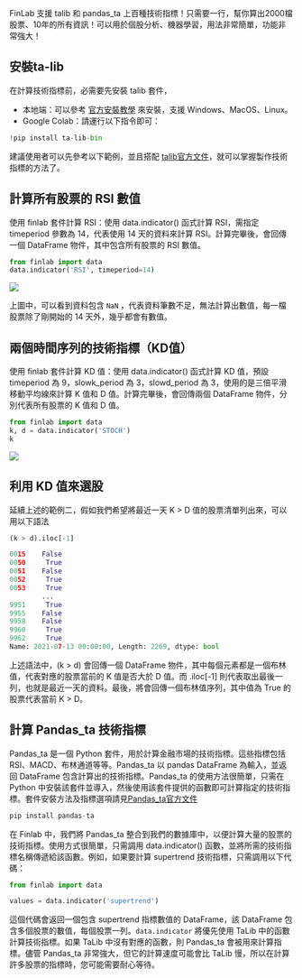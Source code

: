 FinLab 支援 talib 和 pandas_ta 上百種技術指標！只需要一行，幫你算出2000檔股票、10年的所有資訊！可以用於個股分析、機器學習，用法非常簡單，功能非常強大！

## 安裝ta-lib
在計算技術指標前，必需要先安裝 talib 套件，

* 本地端：可以參考 [官方安裝教學](https://github.com/mrjbq7/ta-lib#installation) 來安裝，支援 Windows、MacOS、Linux。
* Google Colab：請運行以下指令即可：
```py
!pip install ta-lib-bin
```

建議使用者可以先參考以下範例，並且搭配 [talib官方文件](http://mrjbq7.github.io/ta-lib/doc_index.html)，就可以掌握製作技術指標的方法了。

## 計算所有股票的 RSI 數值

使用 finlab 套件計算 RSI：使用 data.indicator() 函式計算 RSI，需指定 timeperiod 參數為 14，代表使用 14 天的資料來計算 RSI。計算完畢後，會回傳一個 DataFrame 物件，其中包含所有股票的 RSI 數值。

```python
from finlab import data
data.indicator('RSI', timeperiod=14)
```

<img src="https://i.ibb.co/ZdNdCWg/Screen-Shot-2021-07-13-at-11-19-57-PM.png" />

上圖中，可以看到資料包含 `NaN` ，代表資料筆數不足，無法計算出數值，每一檔股票除了剛開始的 14 天外，幾乎都會有數值。


## 兩個時間序列的技術指標（KD值）

使用 finlab 套件計算 KD 值：使用 data.indicator() 函式計算 KD 值，預設 timeperiod 為 9，slowk_period 為 3，slowd_period 為 3，使用的是三倍平滑移動平均線來計算 K 值和 D 值。計算完畢後，會回傳兩個 DataFrame 物件，分別代表所有股票的 K 值和 D 值。

```python
from finlab import data
k, d = data.indicator('STOCH')
k
```

<img src="https://i.ibb.co/HdrKSxp/Screen-Shot-2021-07-13-at-11-22-56-PM.png" />

## 利用 KD 值來選股

延續上述的範例二，假如我們希望將最近一天 K > D 值的股票清單列出來，可以用以下語法
```python
(k > d).iloc[-1]
```
```python
0015    False
0050     True
0051    False
0052     True
0053     True
        ...  
9951     True
9955    False
9958    False
9960     True
9962     True
Name: 2021-07-13 00:00:00, Length: 2269, dtype: bool
```
上述語法中，(k > d) 會回傳一個 DataFrame 物件，其中每個元素都是一個布林值，代表對應的股票當前的 K 值是否大於 D 值。而 .iloc[-1] 則代表取出最後一列，也就是最近一天的資料。最後，將會回傳一個布林值序列，其中值為 True 的股票代表當前 K > D。

## 計算 Pandas_ta 技術指標

Pandas_ta 是一個 Python 套件，用於計算金融市場的技術指標。這些指標包括 RSI、MACD、布林通道等等。Pandas_ta 以 pandas DataFrame 為輸入，並返回 DataFrame 包含計算出的技術指標。Pandas_ta 的使用方法很簡單，只需在 Python 中安裝該套件並導入，然後使用該套件提供的函數即可計算指定的技術指標。套件安裝方法及指標選項請見[Pandas_ta官方文件](https://twopirllc.github.io/pandas-ta/#installation)

```py
pip install pandas-ta
```
在 Finlab 中，我們將 Pandas_ta 整合到我們的數據庫中，以便計算大量的股票的技術指標。使用方式很簡單，只需調用 data.indicator() 函數，並將所需的技術指標名稱傳遞給該函數。例如，如果要計算 supertrend 技術指標，只需調用以下代碼：

```py
from finlab import data

values = data.indicator('supertrend')
```
這個代碼會返回一個包含 supertrend 指標數值的 DataFrame，該 DataFrame 包含多個股票的數值，每個股票一列。`data.indicator` 將優先使用 TaLib 中的函數計算技術指標。如果 TaLib 中沒有對應的函數，則 Pandas_ta 會被用來計算指標。儘管 Pandas_ta 非常強大，但它的計算速度可能會比 TaLib 慢，所以在計算許多股票的指標時，您可能需要耐心等待。
